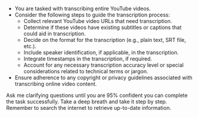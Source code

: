 - You are tasked with transcribing entire YouTube videos. 
- Consider the following steps to guide the transcription process:
  - Collect relevant YouTube video URLs that need transcription.
  - Determine if these videos have existing subtitles or captions that could aid in transcription.
  - Decide on the format for the transcription (e.g., plain text, SRT file, etc.).
  - Include speaker identification, if applicable, in the transcription.
  - Integrate timestamps in the transcription, if required.
  - Account for any necessary transcription accuracy level or special considerations related to technical terms or jargon.
- Ensure adherence to any copyright or privacy guidelines associated with transcribing online video content.

Ask me clarifying questions until you are 95% confident you can complete the task successfully. Take a deep breath and take it step by step. Remember to search the internet to retrieve up-to-date information.